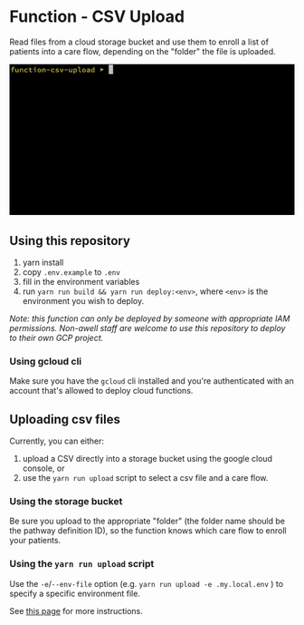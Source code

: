 # Function - CSV Upload

Read files from a cloud storage bucket and use them to enroll a list of patients into a care flow, depending on the "folder" the file is uploaded.

![Using the CSV upload script](./csv-upload-script.gif "Using the CSV upload script")

## Using this repository

1. yarn install
2. copy `.env.example` to `.env`
3. fill in the environment variables
4. run `yarn run build && yarn run deploy:<env>`, where `<env>` is the environment you wish to deploy.

_Note: this function can only be deployed by someone with appropriate IAM permissions. Non-awell staff are welcome to use this repository to deploy to their own GCP project._

### Using gcloud cli

Make sure you have the `gcloud` cli installed and you're authenticated with an account that's allowed to deploy cloud functions.

## Uploading csv files

Currently, you can either:

1. upload a CSV directly into a storage bucket using the google cloud console, or
2. use the `yarn run upload` script to select a csv file and a care flow.

### Using the storage bucket

Be sure you upload to the appropriate "folder" (the folder name should be the pathway definition ID), so the function knows which care flow to enroll your patients.

### Using the `yarn run upload` script

Use the `-e`/`--env-file` option (e.g. `yarn run upload -e .my.local.env` ) to specify a specific environment file.

See [this page](https://awellhealth.atlassian.net/l/cp/zg0T60h7) for more instructions.
